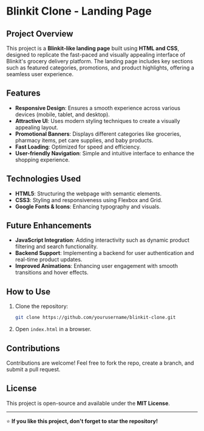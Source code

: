 # Blinkit Clone - Landing Page

## Project Overview
This project is a **Blinkit-like landing page** built using **HTML and CSS**, designed to replicate the fast-paced and visually appealing interface of Blinkit's grocery delivery platform. The landing page includes key sections such as featured categories, promotions, and product highlights, offering a seamless user experience.

## Features
- **Responsive Design**: Ensures a smooth experience across various devices (mobile, tablet, and desktop).
- **Attractive UI**: Uses modern styling techniques to create a visually appealing layout.
- **Promotional Banners**: Displays different categories like groceries, pharmacy items, pet care supplies, and baby products.
- **Fast Loading**: Optimized for speed and efficiency.
- **User-friendly Navigation**: Simple and intuitive interface to enhance the shopping experience.

## Technologies Used
- **HTML5**: Structuring the webpage with semantic elements.
- **CSS3**: Styling and responsiveness using Flexbox and Grid.
- **Google Fonts & Icons**: Enhancing typography and visuals.


## Future Enhancements
- **JavaScript Integration**: Adding interactivity such as dynamic product filtering and search functionality.
- **Backend Support**: Implementing a backend for user authentication and real-time product updates.
- **Improved Animations**: Enhancing user engagement with smooth transitions and hover effects.

## How to Use
1. Clone the repository:
   ```sh
   git clone https://github.com/yourusername/blinkit-clone.git
   ```
2. Open `index.html` in a browser.

## Contributions
Contributions are welcome! Feel free to fork the repo, create a branch, and submit a pull request.

## License
This project is open-source and available under the **MIT License**.

---

⭐ **If you like this project, don't forget to star the repository!**

